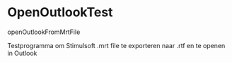 # OpenOutlookTest
openOutlookFromMrtFile

Testprogramma om Stimulsoft .mrt file te exporteren naar .rtf en te openen in Outlook



